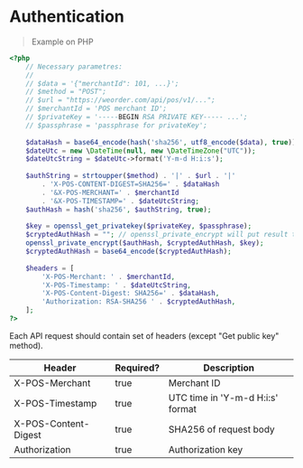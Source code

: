 # Authentication

> Example on PHP

```php
<?php
    // Necessary parametres:
    //
    // $data = '{"merchantId": 101, ...}';
    // $method = "POST";
    // $url = "https://weorder.com/api/pos/v1/...";
    // $merchantId = 'POS merchant ID';
    // $privateKey = '-----BEGIN RSA PRIVATE KEY----- ...';
    // $passphrase = 'passphrase for privateKey';
    
    $dataHash = base64_encode(hash('sha256', utf8_encode($data), true));
    $dateUtc = new \DateTime(null, new \DateTimeZone("UTC"));
    $dateUtcString = $dateUtc->format('Y-m-d H:i:s');
    
    $authString = strtoupper($method) . '|' . $url . '|' 
        . 'X-POS-CONTENT-DIGEST=SHA256=' . $dataHash
        . '&X-POS-MERCHANT=' . $merchantId
        . '&X-POS-TIMESTAMP=' . $dateUtcString;
    $authHash = hash('sha256', $authString, true);
    
    $key = openssl_get_privatekey($privateKey, $passphrase);
    $cryptedAuthHash = ""; // openssl_private_encrypt will put result to $cryptedHash
    openssl_private_encrypt($authHash, $cryptedAuthHash, $key);
    $cryptedAuthHash = base64_encode($cryptedAuthHash);
    
    $headers = [
        'X-POS-Merchant: ' . $merchantId,
        'X-POS-Timestamp: ' . $dateUtcString,
        'X-POS-Content-Digest: SHA256=' . $dataHash,
        'Authorization: RSA-SHA256 ' . $cryptedAuthHash,
    ];
?>
```

Each API request should contain set of headers (except "Get public key" method).

Header | Required? | Description
------ | --------- | -----------
X-POS-Merchant  | true | Merchant ID
X-POS-Timestamp | true | UTC time in 'Y-m-d H:i:s' format
X-POS-Content-Digest | true | SHA256 of request body
Authorization | true | Authorization key
